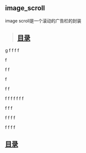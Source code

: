 ## image_scroll
image scroll是一个滚动的广告栏的封装


> ## [目录](#目录)


g
f
f
f
f

f

f
f

f

f
f

f
f
f
f
f
f
f

f
f
f

f
f
f
f

f
f
f
f









## [目录](#目录)
